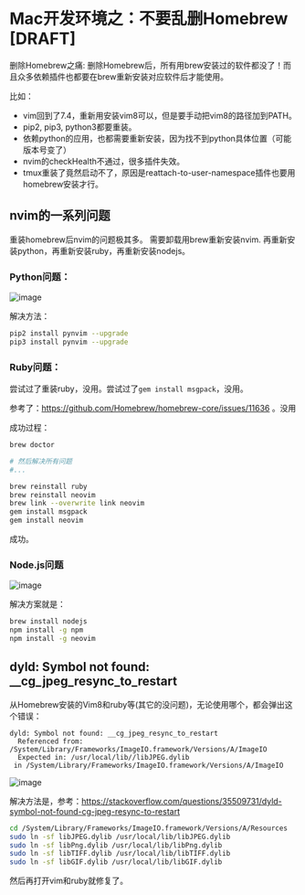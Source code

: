 # Mac开发环境之：不要乱删Homebrew [DRAFT]

删除Homebrew之痛:
删除Homebrew后，所有用brew安装过的软件都没了！而且众多依赖插件也都要在brew重新安装对应软件后才能使用。

比如：
- vim回到了7.4，重新用安装vim8可以，但是要手动把vim8的路径加到PATH。
- pip2, pip3, python3都要重装。
- 依赖python的应用，也都需要重新安装，因为找不到python具体位置（可能版本号变了）
- nvim的checkHealth不通过，很多插件失效。
- tmux重装了竟然启动不了，原因是reattach-to-user-namespace插件也要用homebrew安装才行。

## nvim的一系列问题

重装homebrew后nvim的问题极其多。
需要卸载用brew重新安装nvim. 再重新安装python，再重新安装ruby，再重新安装nodejs。

### Python问题：

![image](https://user-images.githubusercontent.com/14041622/52392795-64936b80-2ade-11e9-983d-4657e01e4353.png)

解决方法：
```sh
pip2 install pynvim --upgrade
pip3 install pynvim --upgrade
```

### Ruby问题：
尝试过了重装ruby，没用。尝试过了`gem install msgpack`，没用。

参考了：https://github.com/Homebrew/homebrew-core/issues/11636 。没用

成功过程：
```sh
brew doctor

# 然后解决所有问题
#...

brew reinstall ruby
brew reinstall neovim
brew link --overwrite link neovim
gem install msgpack
gem install neovim
```
成功。


### Node.js问题
![image](https://user-images.githubusercontent.com/14041622/52392621-abcd2c80-2add-11e9-951e-24afac850b4e.png)

解决方案就是：
```sh
brew install nodejs
npm install -g npm
npm install -g neovim
```



## dyld: Symbol not found: __cg_jpeg_resync_to_restart

从Homebrew安装的Vim8和ruby等(其它的没问题)，无论使用哪个，都会弹出这个错误：
```
dyld: Symbol not found: __cg_jpeg_resync_to_restart
  Referenced from: /System/Library/Frameworks/ImageIO.framework/Versions/A/ImageIO
  Expected in: /usr/local/lib//libJPEG.dylib
 in /System/Library/Frameworks/ImageIO.framework/Versions/A/ImageIO
```

![image](https://user-images.githubusercontent.com/14041622/52397738-88ac7800-2af1-11e9-9bb7-f60cd66fb1da.png)

解决方法是，参考：https://stackoverflow.com/questions/35509731/dyld-symbol-not-found-cg-jpeg-resync-to-restart
```sh
cd /System/Library/Frameworks/ImageIO.framework/Versions/A/Resources
sudo ln -sf libJPEG.dylib /usr/local/lib/libJPEG.dylib
sudo ln -sf libPng.dylib /usr/local/lib/libPng.dylib
sudo ln -sf libTIFF.dylib /usr/local/lib/libTIFF.dylib
sudo ln -sf libGIF.dylib /usr/local/lib/libGIF.dylib
```
然后再打开vim和ruby就修复了。